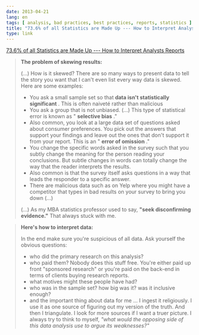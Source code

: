 ```yaml
---
date: 2013-04-21
lang: en
tags: [ analysis, bad practices, best practices, reports, statistics ]
title: "73.6% of all Statistics are Made Up --- How to Interpret Analysts Reports"
type: link
---
```


[73.6% of all Statistics are Made Up --- How to Interpret Analysts
Reports](http://www.bothsidesofthetable.com/2010/02/14/73-6-of-all-statistics-are-made-up/)

> **The problem of skewing results:**
>
> (...) How is it skewed?  There are so many ways to present data to
> tell the story you want that I can't even list every way data is
> skewed.  Here are some examples:
>
> -   You ask a small sample set so that **data isn't statistically
>     significant** .  This is often naiveté rather than malicious
> -   You ask a group that is not unbiased. (...) This type of
>     statistical error is known as " **selective bias** ."
> -   Also common, you look at a large data set of questions asked about
>     consumer preferences. You pick out the answers that support your
>     findings and leave out the ones that don't support it from your
>     report. This is an " **error of omission** ."
> -   You change the specific words asked in the survey such that you
>     subtly change the meaning for the person reading your conclusions.
>     But subtle changes in words can totally change the way that the
>     reader interprets the results.
> -   Also common is that the survey itself asks questions in a way that
>     leads the responder to a specific answer.
> -   There are malicious data such as on Yelp where you might have a
>     competitor that types in bad results on your survey to bring you
>     down (...)
>
> (...) As my MBA statistics professor used to say, **"seek
> disconfirming evidence."** That always stuck with me.

> **Here's how to interpret data:**
>
> In the end make sure you're suspicious of all data. Ask yourself the
> obvious questions:
>
> -   who did the primary research on this analysis?
> -   who paid them? Nobody does this stuff free. You're either paid up
>     front "sponsored research" or you're paid on the back-end in terms
>     of clients buying research reports.
> -   what motives might these people have had?
> -   who was in the sample set? how big was it? was it inclusive
>     enough?
> -   and the important thing about data for me ... I ingest it
>     religiously. I use it as one source of figuring out my version of
>     the truth. And then I triangulate. I look for more sources if I
>     want a truer picture. I always try to think to myself, *"what
>     would the opposing side of this data analysis use to argue its
>     weaknesses?"*

